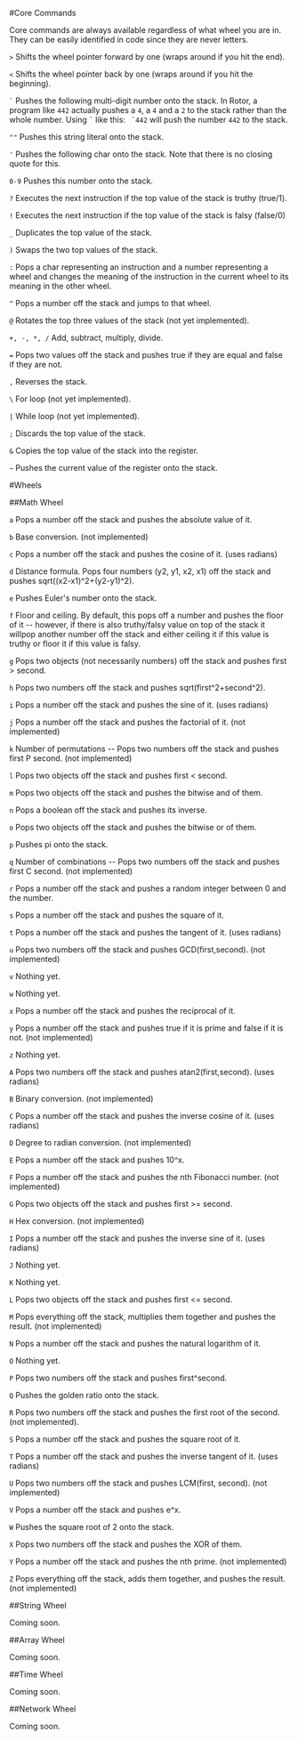 #Core Commands

Core commands are always available regardless of what wheel you are in. They can be easily identified in code since they are never letters.

`>` Shifts the wheel pointer forward by one (wraps around if you hit the end).

`<` Shifts the wheel pointer back by one (wraps around if you hit the beginning).

`` ` `` Pushes the following multi-digit number onto the stack. In Rotor, a program like `442` actually pushes a `4`, a `4` and a `2` to the stack rather than the whole number. Using `` ` `` like this: `` `442`` will push the number `442` to the stack.

`""` Pushes this string literal onto the stack.

`'` Pushes the following char onto the stack. Note that there is no closing quote for this.

`0-9` Pushes this number onto the stack.

`?` Executes the next instruction if the top value of the stack is truthy (true/1).

`!` Executes the next instruction if the top value of the stack is falsy (false/0)

`_` Duplicates the top value of the stack.

`)` Swaps the two top values of the stack.

`:` Pops a char representing an instruction and a number representing a wheel and changes the meaning of the instruction in the current wheel to its meaning in the other wheel.

`^` Pops a number off the stack and jumps to that wheel.

`@` Rotates the top three values of the stack (not yet implemented).

`+, -, *, /` Add, subtract, multiply, divide.

`=` Pops two values off the stack and pushes true if they are equal and false if they are not.

`,` Reverses the stack.

`\` For loop (not yet implemented).

`|` While loop (not yet implemented).

`;` Discards the top value of the stack.

`&` Copies the top value of the stack into the register.

`~` Pushes the current value of the register onto the stack.

#Wheels

##Math Wheel

`a` Pops a number off the stack and pushes the absolute value of it.

`b` Base conversion. (not implemented)

`c` Pops a number off the stack and pushes the cosine of it. (uses radians)

`d` Distance formula. Pops four numbers (y2, y1, x2, x1) off the stack and pushes sqrt((x2-x1)^2+(y2-y1)^2).

`e` Pushes Euler's number onto the stack.

`f` Floor and ceiling. By default, this pops off a number and pushes the floor of it -- however, if there is also truthy/falsy value on top of the stack it willpop another number off the stack and either ceiling it if this value is truthy or floor it if this value is falsy.

`g` Pops two objects (not necessarily numbers) off the stack and pushes first > second.

`h` Pops two numbers off the stack and pushes sqrt(first^2+second^2).

`i` Pops a number off the stack and pushes the sine of it. (uses radians)

`j` Pops a number off the stack and pushes the factorial of it. (not implemented)

`k` Number of permutations -- Pops two numbers off the stack and pushes first P second. (not implemented)

`l` Pops two objects off the stack and pushes first < second.

`m` Pops two objects off the stack and pushes the bitwise and of them.

`n` Pops a boolean off the stack and pushes its inverse.

`o` Pops two objects off the stack and pushes the bitwise or of them.

`p` Pushes pi onto the stack.

`q` Number of combinations -- Pops two numbers off the stack and pushes first C second. (not implemented)

`r` Pops a number off the stack and pushes a random integer between 0 and the number.

`s` Pops a number off the stack and pushes the square of it.

`t` Pops a number off the stack and pushes the tangent of it. (uses radians)

`u` Pops two numbers off the stack and pushes GCD(first,second). (not implemented)

`v` Nothing yet.

`w` Nothing yet.

`x` Pops a number off the stack and pushes the reciprocal of it.

`y` Pops a number off the stack and pushes true if it is prime and false if it is not. (not implemented)

`z` Nothing yet.

`A` Pops two numbers off the stack and pushes atan2(first,second). (uses radians)

`B` Binary conversion. (not implemented)

`C` Pops a number off the stack and pushes the inverse cosine of it. (uses radians)

`D` Degree to radian conversion. (not implemented)

`E` Pops a number off the stack and pushes 10^x.

`F` Pops a number off the stack and pushes the nth Fibonacci number. (not implemented)

`G` Pops two objects off the stack and pushes first >= second.

`H` Hex conversion. (not implemented)

`I` Pops a number off the stack and pushes the inverse sine of it. (uses radians)

`J` Nothing yet.

`K` Nothing yet.

`L` Pops two objects off the stack and pushes first <= second.

`M` Pops everything off the stack, multiplies them together and pushes the result. (not implemented)

`N` Pops a number off the stack and pushes the natural logarithm of it.

`O` Nothing yet.

`P` Pops two numbers off the stack and pushes first^second.

`Q` Pushes the golden ratio onto the stack.

`R` Pops two numbers off the stack and pushes the first root of the second. (not implemented).

`S` Pops a number off the stack and pushes the square root of it.

`T` Pops a number off the stack and pushes the inverse tangent of it. (uses radians)

`U` Pops two numbers off the stack and pushes LCM(first, second). (not implemented)

`V` Pops a number off the stack and pushes e^x.

`W` Pushes the square root of 2 onto the stack.

`X` Pops two numbers off the stack and pushes the XOR of them.

`Y` Pops a number off the stack and pushes the nth prime. (not implemented)

`Z` Pops everything off the stack, adds them together, and pushes the result. (not implemented)

##String Wheel

Coming soon.

##Array Wheel

Coming soon.

##Time Wheel

Coming soon.

##Network Wheel

Coming soon.
